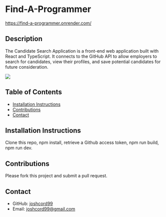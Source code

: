 # Find-A-Programmer
https://find-a-programmer.onrender.com/

## Description
The Candidate Search Application is a front-end web application built with React and TypeScript. It connects to the GitHub API to allow employers to search for candidates, view their profiles, and save potential candidates for future consideration.

<!-- Insert Gif/image Here -->
![](https://github.com/joshcord99/Find-A-Programmer/blob/main/src/assets/Screenshot%202024-11-04%20at%209.26.55%E2%80%AFPM.png)

## Table of Contents
- [Installation Instructions](#installation-instructions)
- [Contributions](#contributions)
- [Contact](#contact)


## Installation Instructions
Clone this repo, npm install, retrieve a Github access token, npm run build, npm run dev.

## Contributions
Please fork this project and submit a pull request.

## Contact
- GitHub: [joshcord99](https://github.com/joshcord99)
- Email: joshcord99@gmail.com
  
